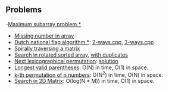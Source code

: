 ## Problems
-[Maximum subarray problem *](algorithms-and-data-structures/classic-problems/maximum-subarray.cpp)
- [Missing number in array](https://leetcode.com/problems/missing-number/)
- [Dutch national flag algorithm *](algorithms-and-data-structures/classic-problems/dutch-national-flag.md): [2-ways.cpp](algorithms-and-data-structures/handy-algorithms/dnf-2-ways.cpp), [3-ways.cpp](algorithms-and-data-structures/handy-algorithms/dnf-3-ways.cpp)
- [Spirally traversing a matrix](https://practice.geeksforgeeks.org/problems/spirally-traversing-a-matrix/0)
- [Search in rotated sorted array](https://leetcode.com/problems/search-in-rotated-sorted-array/submissions/), [with duplicates](https://leetcode.com/problems/search-in-rotated-sorted-array-ii)
- [Next lexicographical permutation](https://leetcode.com/problems/next-permutation/): [solution](https://nhannguyen95.wordpress.com/2016/03/07/thuat-toan-liet-ke-hoan-vi-theo-thu-tu-tu-dien/)
- [Longest valid parentheses](https://leetcode.com/problems/longest-valid-parentheses/): O(N) in time, O(1) in space.
- [k-th permutation of n numbers](https://leetcode.com/problems/permutation-sequence/): O(N<sup>2</sup>) in time, O(N) in space.
- [Search in 2D Matrix](https://leetcode.com/problems/search-a-2d-matrix/): O(log(N * M)) in time, O(1) in space.